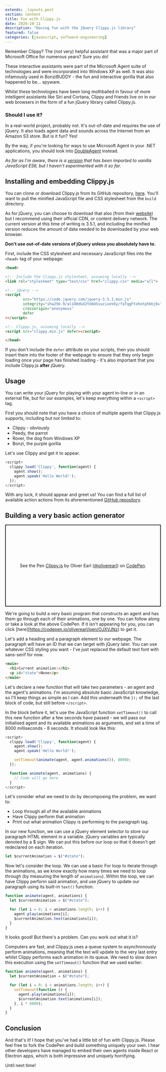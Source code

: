 ```yaml
---
extends: _layouts.post
section: content
title: Fun with Clippy.js
date: 2020-10-11
description: "Having fun with the jQuery Clippy.js library"
featured: false
categories: [javascript, software-engineering]
---
```


Remember Clippy? The (not very) helpful assistant that was a major part of Microsoft Office for numerous years? 
Sure you do!

These interactive assistants were part of the Microsoft Agent suite of technologies and were incorporated into Windows
XP as well. It was also infamously used in BonziBUDDY - the fun and interactive gorilla that also happened to be... 
spyware.

Whilst these technologies have been long mothballed in favour of more intelligent assistants like Siri and Cortana, 
Clippy and friends live on in our web browsers in the form of a fun jQuery library called Clippy.js.

### Should I use it?

In a real-world project, probably not. It's out-of-date and requires the use of jQuery. It also loads agent data and
sounds across the Internet from an Amazon S3 store. But is it fun? Yes!

By the way, if you're looking for ways to use Microsoft Agent in your .NET applications, you should look into
[DoubleAgent](http://doubleagent.sourceforge.net/) instead.

_As far as I'm aware, there is a [version](https://github.com/pi0/clippyjs) that has been imported to vanilla JavaScript
ES6, but I haven't experimented with it so far._

## Installing and embedding Clippy.js

You can clone or download Clippy.js from its GitHub repository, [here](https://github.com/smore-inc/clippy.js/). You'll
want to pull the minified JavaScript file and CSS stylesheet from the `build` directory.

As for jQuery, you can choose to download that also (from their [website](https://code.jquery.com/jquery/)) but I 
recommend using their official CDN, or content delivery network. The current version at this time of writing is 3.5.1, 
and including the minified version reduces the amount of data needed to be downloaded by your web browser.

**Don't use out-of-date versions of jQuery unless you absolutely have to.**

First, include the CSS stylesheet and necessary JavaScript files into the `<head>` tag of your webpage:

```html
<head>

<!-- Include the Clippy.js stylesheet, assuming locally -->
<link rel="stylesheet" type="text/css" href="clippy.css" media="all">

<!-- jQuery -->
<script 
        src="https://code.jquery.com/jquery-3.5.1.min.js" 
        integrity="sha256-9/aliU8dGd2tb6OSsuzixeV4y/faTqgFtohetphbbj0=" 
        crossorigin="anonymous" 
        defer
></script>

<!-- Clippy.js, assuming locally -->
<script src="clippy.min.js" defer></script>

</head>
```

If you don't include the `defer` attribute on your scripts, then you should insert them into the footer of the webpage 
to ensure that they only begin loading once your page has finished loading - it's also important that you include 
Clippy.js **after** jQuery.

## Usage

You can write your jQuery for playing with your agent in-line or in an external file, but for our examples, let's 
keep everything within a `<script>` tag.

First you should note that you have a choice of multiple agents that Clippy.js supports, including but not limited to:

- Clippy - obviously
- Peedy, the parrot
- Rover, the dog from Windows XP
- Bonzi, the purple gorilla

Let's use Clippy and get it to appear.

```javascript
<script>
  clippy.load('Clippy', function(agent) {
    agent.show();
    agent.speak('Hello World!');
  });
</script>
```

With any luck, it should appear and greet us! You can find a full list of available action actions from its 
aforementioned [GitHub repository](https://github.com/smore-inc/clippy.js/).

## Building a very basic action generator

<p class="codepen" data-height="265" data-theme-id="light" data-default-tab="js,result" data-user="oliverearl" data-slug-hash="OJXVJNz" data-preview="true" style="height: 265px; box-sizing: border-box; display: flex; align-items: center; justify-content: center; border: 2px solid; margin: 1em 0; padding: 1em;" data-pen-title="Clippy.js"><span>See the Pen <a href="https://codepen.io/oliverearl/pen/OJXVJNz">Clippy.js</a> by Oliver Earl (<a href="https://codepen.io/oliverearl">@oliverearl</a>) on <a href="https://codepen.io">CodePen</a>.</span></p>
<script async src="https://cpwebassets.codepen.io/assets/embed/ei.js"></script>

We're going to build a very basic program that constructs an agent and has them go through each of their animations,
one by one. You can follow along or take a look at the above CodePen. If it isn't appearing for you, you can click
[here][https://codepen.io/oliverearl/pen/OJXVJNz) to get it.

Let's add a heading and a paragraph element to our webpage. The paragraph will have an ID that we can target with 
jQuery later. You can use whatever CSS styling you want - I've just replaced the default text font with sans-serif for 
now.

```html
<main>
  <h1>Current animation:</h1>
  <p id="state">None</p>
</main>
```

Let's declare a new function that will take two parameters - an agent and the agent's animations. I'm assuming absolute 
basic JavaScript knowledge, so I'll keep things as simple as I can. Add this underneath the `});` of the last block of 
code, but still before `</script>`.

In the block before it, let's use the JavaScript function `setTimeout()` to call this new function after a few seconds 
have passed - we will pass our initialised agent and its available animations as arguments, and set a time of 8000
milliseconds - 8 seconds. It should look like this:

```javascript
<script>
  clippy.load('Clippy', function(agent) {
    agent.show();
    agent.speak('Hello World!');

    setTimeout(animate(agent, agent.animations()), 8000);
  });

  function animate(agent, animations) {
    // Code will go here
  }
</script>
```

Let's consider what we need to do by decomposing the problem, we want to:

- Loop through all of the available animations
- Have Clippy perform that animation
- Print out what animation Clippy is performing to the paragraph tag.

In our new function, we can use a jQuery element selector to store our paragraph HTML element in a variable. jQuery
variables are typically denoted by a $ sign. We can put this before our loop so that it doesn't get redeclared on each
iteration.

```javascript
let $currentAnimation = $("#state");
```

Now let's consider the loop. We can use a basic For loop to iterate through the animations, as we know exactly how many 
times we need to loop through (by measuring the length of `animations`). Within the loop, we can have Clippy perform 
said animation, and use jQuery to update our paragraph using its built-in `text()` function.

```javascript
function animate(agent, animations) {
  let $currentAnimation = $("#state");

  for (let i = 0; i < animations.length; i++) {
    agent.play(animations[i];
    $currentAnimation.text(animations[i]);
  }
}
```

It looks good! But there's a problem. Can you work out what it is?

Computers are fast, and Clippy.js uses a queue system to asynchronously perform animations, meaning that the text will
update to the very last entry whilst Clippy performs each animation in its queue. We need to slow down this execution 
using the `setTimeout()` function that we used earlier:

```javascript
function animate(agent, animations) {
  let $currentAnimation = $("#state");

  for (let i = 0; i < animations.length; i++) {
    setTimeout(function () {
      agent.play(animations[i]);
      $currentAnimation.text(animations[i]);
    }, i * 8000);
  }
}
```

## Conclusion

And that's it! I hope that you've had a little bit of fun with Clippy.js. Please feel free to fork the CodePen and build
something uniquely your own. I hear other developers have managed to embed their own agents inside React or Electron
apps, which is both impressive and uniquely horrifying.

Until next time!
